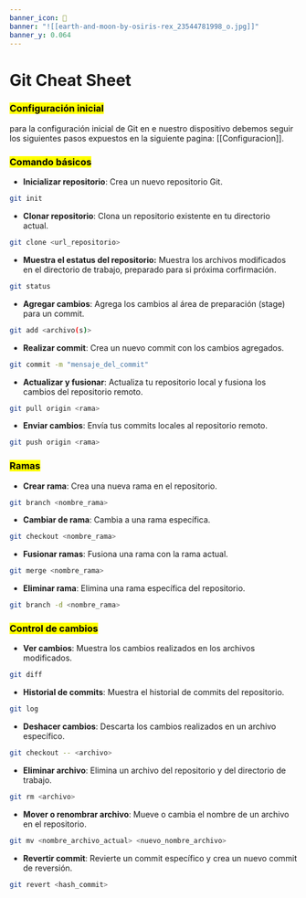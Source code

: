 ```yaml
---
banner_icon: 🐙
banner: "![[earth-and-moon-by-osiris-rex_23544781998_o.jpg]]"
banner_y: 0.064
---
```



# Git Cheat Sheet

### <mark class="hltr-purple">Configuración inicial</mark>

para la configuración inicial de Git en e nuestro dispositivo debemos seguir los siguientes pasos expuestos en la siguiente pagina: [[Configuracion]]. 

### <mark class="hltr-purple">Comando básicos </mark>

- **Inicializar repositorio**: Crea un nuevo repositorio Git.
```bash
git init
```

- **Clonar repositorio**: Clona un repositorio existente en tu directorio actual.
```bash
git clone <url_repositorio>
```

+ **Muestra el estatus del repositorio:** Muestra los archivos modificados en el directorio de trabajo, preparado para si próxima corfirmación.
```bash
git status
```

- **Agregar cambios**: Agrega los cambios al área de preparación (stage) para un commit.
```bash
git add <archivo(s)>
```

- **Realizar commit**: Crea un nuevo commit con los cambios agregados.
```bash
git commit -m "mensaje_del_commit"
```

- **Actualizar y fusionar**: Actualiza tu repositorio local y fusiona los cambios del repositorio remoto.
```bash
git pull origin <rama>
```

- **Enviar cambios**: Envía tus commits locales al repositorio remoto.
```bash
git push origin <rama>
```

### <mark class="hltr-purple">Ramas</mark>

- **Crear rama**: Crea una nueva rama en el repositorio.
```bash
git branch <nombre_rama>
```

- **Cambiar de rama**: Cambia a una rama específica.
```bash
git checkout <nombre_rama>
```

- **Fusionar ramas**: Fusiona una rama con la rama actual.
```bash
git merge <nombre_rama>
```

- **Eliminar rama**: Elimina una rama específica del repositorio.
```bash
git branch -d <nombre_rama>
```

### <mark class="hltr-purple">Control de cambios</mark>

- **Ver cambios**: Muestra los cambios realizados en los archivos modificados.
```bash
git diff
```

- **Historial de commits**: Muestra el historial de commits del repositorio.
```bash
git log
```

- **Deshacer cambios**: Descarta los cambios realizados en un archivo específico.
```bash
git checkout -- <archivo>
```

- **Eliminar archivo**: Elimina un archivo del repositorio y del directorio de trabajo.
```bash
git rm <archivo>
```

- **Mover o renombrar archivo**: Mueve o cambia el nombre de un archivo en el repositorio.
```bash
git mv <nombre_archivo_actual> <nuevo_nombre_archivo>
```

- **Revertir commit**: Revierte un commit específico y crea un nuevo commit de reversión.
```bash
git revert <hash_commit>
```
